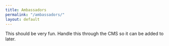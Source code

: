 ```yaml
---
title: Ambassadors
permalink: "/ambassadors/"
layout: default
---
```


<p>This should be very fun. Handle this through the CMS so it can be added to later.</p>